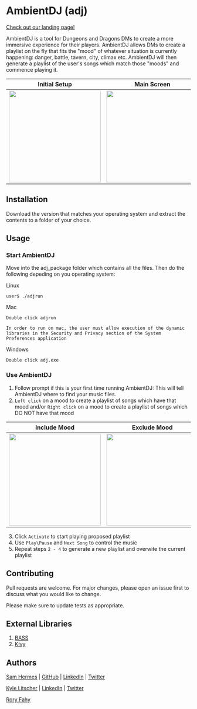 # AmbientDJ (adj)

[Check out our landing page!](https://kylelitscher.wixsite.com/ambientdj)

AmbientDJ is a tool for Dungeons and Dragons DMs to create a more immersive experience for their players. AmbientDJ allows DMs to create a playlist on the fly that fits the "mood" of whatever situation is currently happening: danger, battle, tavern, city, climax etc. AmbientDJ will then generate a playlist of the user's songs which match those "moods" and commence playing it. 

| Initial Setup | Main Screen |
| ------------- | ----------- |
| <img src="https://github.com/klitscher/adj/blob/master/docs/images/Initial_setup.png?raw=true" width="250" height="250"/> | <img src="https://github.com/klitscher/adj/blob/master/docs/images/main_view.png?raw=true" width="250" height="250"/> |

## Installation

Download the version that matches your operating system and extract the contents to a folder of your choice. 

## Usage

### Start AmbientDJ

Move into the adj_package folder which contains all the files. Then do the following depeding on you operating system: 

Linux
```
user$ ./adjrun
```

Mac
```
Double click adjrun
```
```
In order to run on mac, the user must allow execution of the dynamic libraries in the Security and Privacy section of the System Preferences application
```

Windows
```
Double click adj.exe
```
### Use AmbientDJ

1. Follow prompt if this is your first time running AmbientDJ: This will tell AmbientDJ where to find your music files.
2. `Left click` on a mood to create a playlist of songs which have that mood and/or `Right click` on a mood to create a playlist of songs which DO NOT have that mood

| Include Mood | Exclude Mood |
| ------------ | ------------ |
| <img src="https://github.com/klitscher/adj/blob/master/docs/images/included.png?raw=true" width="250" height="250"/> | <img src="https://github.com/klitscher/adj/blob/master/docs/images/excluded.png?raw=true" width="250" height="250"/> |

3. Click `Activate` to start playing proposed playlist
4. Use `Play\Pause` and `Next Song` to control the music
5. Repeat steps `2 - 4` to generate a new playlist and overwite the current playlist

## Contributing
Pull requests are welcome. For major changes, please open an issue first to discuss what you would like to change.

Please make sure to update tests as appropriate.

## External Libraries

1. [BASS](http://www.un4seen.com/)
2. [Kivy](https://kivy.org/#home)

## Authors
[Sam Hermes](https://github.com/hermesboots) | [GitHub](https://github.com/HermesBoots/) | [LinkedIn](https://www.linkedin.com/in/samuel-hermes/) | [Twitter](https://twitter.com/SamHermesBoots)


[Kyle Litscher](https://github.com/klitscher) | [LinkedIn](https://www.linkedin.com/in/kylelitscher/) | [Twitter](https://twitter.com/Coding_KGL)

[Rory Fahy](https://github.com/rmf10003)
